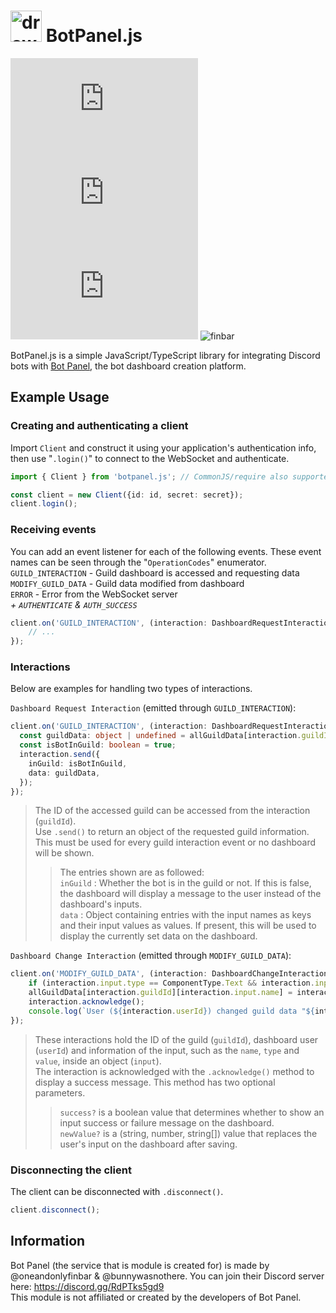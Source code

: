 # <img src="https://github.com/TCMine/botpanel.js/assets/32180878/0a68087d-e9e5-43fd-9a92-d2cee58f5cef" alt="drawing" width="50"/> BotPanel.js
![NPM Version](https://img.shields.io/npm/v/botpanel.js) ![NPM Unpacked Size](https://img.shields.io/npm/unpacked-size/botpanel.js) ![GitHub License](https://img.shields.io/github/license/tcmine/botpanel.js) ![finbar](https://img.shields.io/badge/finbar%20approved-%28probably%29-red)

BotPanel.js is a simple JavaScript/TypeScript library for integrating Discord bots with [Bot Panel](https://botpanel.xyz), the bot dashboard creation platform.

## Example Usage

### Creating and authenticating a client
Import `Client` and construct it using your application's authentication info, then use "`.login()`" to connect to the WebSocket and authenticate.

```ts
import { Client } from 'botpanel.js'; // CommonJS/require also supported

const client = new Client({id: id, secret: secret});
client.login();
```

### Receiving events
You can add an event listener for each of the following events. These event names can be seen through the "`OperationCodes`" enumerator.<br>
`GUILD_INTERACTION` - Guild dashboard is accessed and requesting data<br>
`MODIFY_GUILD_DATA` - Guild data modified from dashboard<br>
`ERROR` - Error from the WebSocket server<br>
*+ `AUTHENTICATE` & `AUTH_SUCCESS`*

```ts
client.on('GUILD_INTERACTION', (interaction: DashboardRequestInteraction) => {
    // ...
});
```

### Interactions
Below are examples for handling two types of interactions.

`Dashboard Request Interaction` (emitted through `GUILD_INTERACTION`):
```ts
client.on('GUILD_INTERACTION', (interaction: DashboardRequestInteraction) => {
  const guildData: object | undefined = allGuildData[interaction.guildId];
  const isBotInGuild: boolean = true;
  interaction.send({
    inGuild: isBotInGuild,
    data: guildData,
  });
});
```
> The ID of the accessed guild can be accessed from the interaction (`guildId`).<br>
> Use `.send()` to return an object of the requested guild information. This must be used for every guild interaction event or no dashboard will be shown.<br>
>> The entries shown are as followed:<br>
>> `inGuild` : Whether the bot is in the guild or not. If this is false, the dashboard will display a message to the user instead of the dashboard's inputs.<br>
>> `data` : Object containing entries with the input names as keys and their input values as values. If present, this will be used to display the currently set data on the dashboard.

`Dashboard Change Interaction` (emitted through `MODIFY_GUILD_DATA`):
```ts
client.on('MODIFY_GUILD_DATA', (interaction: DashboardChangeInteraction) => {
    if (interaction.input.type == ComponentType.Text && interaction.input.value.length < 6) return interaction.acknowledge(false);
    allGuildData[interaction.guildId][interaction.input.name] = interaction.input.value;
    interaction.acknowledge();
    console.log(`User (${interaction.userId}) changed guild data "${interaction.input.name}"!`);
});
```
> These interactions hold the ID of the guild (`guildId`), dashboard user (`userId`) and information of the input, such as the `name`, `type` and `value`, inside an object (`input`).<br>
>  The interaction is acknowledged with the `.acknowledge()` method to display a success message. This method has two optional parameters.<br>
>> `success?` is a boolean value that determines whether to show an input success or failure message on the dashboard.<br>
>> `newValue?` is a (string, number, string[]) value that replaces the user's input on the dashboard after saving.

### Disconnecting the client
The client can be disconnected with `.disconnect()`.

```ts
client.disconnect();
```

## Information
Bot Panel (the service that is module is created for) is made by @oneandonlyfinbar & @bunnywasnothere. You can join their Discord server here: https://discord.gg/RdPTks5gd9<br>
This module is not affiliated or created by the developers of Bot Panel.
